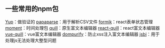 ## 一些常用的npm包

[Yup](https://www.npmjs.com/package/yup)：做验证的
[papaparse](https://www.npmjs.com/package/papaparse)：用于解析CSV文件
[formik](https://www.npmjs.com/package/papaparse)：react表单状态管理
[moment](https://www.npmjs.com/package/moment)：时间处理包
[quill](https://www.npmjs.com/package/quill)：原生富文本编辑器
[react-quill](https://www.npmjs.com/package/react-quill)：react富文本编辑器
[vue-quill](https://www.npmjs.com/package/vue-quill)：vue富文本编辑器
[dompurify](https://www.npmjs.com/package/dompurify)：防止xss注入富文本编辑器
[jsbi](https://www.npmjs.com/package/jsbi)：用于处理js无法处理大整型问题